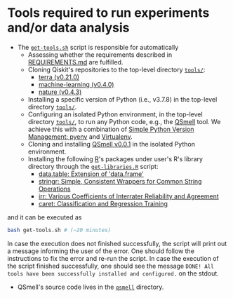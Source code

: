 # Tools required to run experiments and/or data analysis

- The [`get-tools.sh`](get-tools.sh) script is responsible for automatically
  - Assessing whether the requirements described in [REQUIREMENTS.md](REQUIREMENTS.md) are fulfilled.
  - Cloning Qiskit's repositories to the top-level directory [`tools/`](tools/):
    * [terra (v0.21.0)](https://github.com/Qiskit/qiskit-terra.git)
    * [machine-learning (v0.4.0)](https://github.com/Qiskit/qiskit-machine-learning.git)
    * [nature (v0.4.3)](https://github.com/Qiskit/qiskit-nature.git)
  - Installing a specific version of Python (i.e., v3.7.8) in the top-level directory [`tools/`](tools/).
  - Configuring an isolated Python environment, in the top-level directory [`tools/`](tools/), to run any Python code, e.g., the [QSmell](https://github.com/jose/qsmell) tool.  We achieve this with a combination of [Simple Python Version Management: pyenv](https://github.com/pyenv/pyenv) and [Virtualenv](https://virtualenv.pypa.io).
  - Cloning and installing [QSmell v0.0.1](https://github.com/jose/qsmell) in the isolated Python environment.
  - Installing the following [R](https://www.r-project.org)'s packages under user's R's library directory through the [`get-libraries.R`](get-libraries.R) script:
    * [data.table: Extension of 'data.frame'](https://cran.r-project.org/web/packages/data.table/index.html)
    * [stringr: Simple, Consistent Wrappers for Common String Operations](https://cran.r-project.org/web/packages/stringr/index.html)
    * [irr: Various Coefficients of Interrater Reliability and Agreement](https://cran.r-project.org/web/packages/irr/index.html)
    * [caret: Classification and Regression Training](https://cran.r-project.org/web/packages/caret/index.html)

and it can be executed as

```bash
bash get-tools.sh # (~20 minutes)
```

In case the execution does not finished successfully, the script will print out a message informing the user of the error.  One should follow the instructions to fix the error and re-run the script.  In case the execution of the script finished successfully, one should see the message `DONE! All tools have been successfully installed and configured.` on the stdout.

- QSmell's source code lives in the [`qsmell`](qsmell/) directory.
